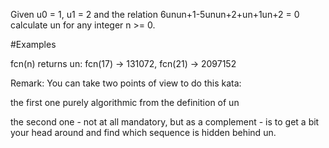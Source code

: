 Given u0 = 1, u1 = 2 and the relation 6unun+1-5unun+2+un+1un+2 = 0 calculate un for any integer n >= 0.

#Examples

fcn(n) returns un: fcn(17) -> 131072, fcn(21) -> 2097152

Remark: You can take two points of view to do this kata:

the first one purely algorithmic from the definition of un

the second one - not at all mandatory, but as a complement - is to get a bit your head around and find which sequence is hidden behind un.